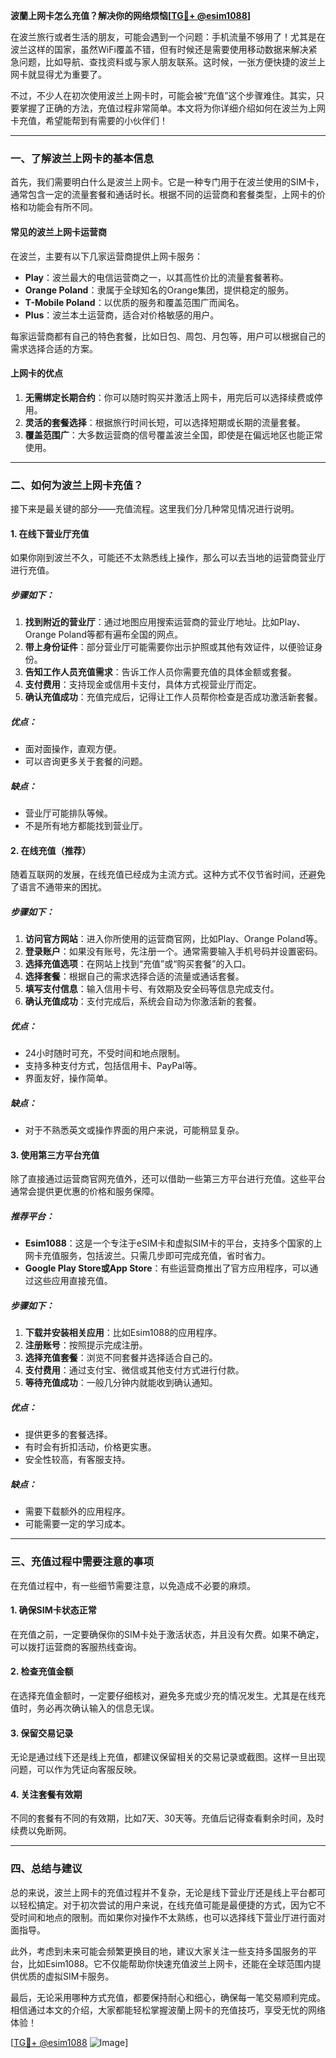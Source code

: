 **波蘭上网卡怎么充值？解决你的网络烦恼[[TG💪+ @esim1088](https://t.me/s/esim1088)]**

在波兰旅行或者生活的朋友，可能会遇到一个问题：手机流量不够用了！尤其是在波兰这样的国家，虽然WiFi覆盖不错，但有时候还是需要使用移动数据来解决紧急问题，比如导航、查找资料或与家人朋友联系。这时候，一张方便快捷的波兰上网卡就显得尤为重要了。

不过，不少人在初次使用波兰上网卡时，可能会被“充值”这个步骤难住。其实，只要掌握了正确的方法，充值过程非常简单。本文将为你详细介绍如何在波兰为上网卡充值，希望能帮到有需要的小伙伴们！

---

### **一、了解波兰上网卡的基本信息**

首先，我们需要明白什么是波兰上网卡。它是一种专门用于在波兰使用的SIM卡，通常包含一定的流量套餐和通话时长。根据不同的运营商和套餐类型，上网卡的价格和功能会有所不同。

#### **常见的波兰上网卡运营商**
在波兰，主要有以下几家运营商提供上网卡服务：
- **Play**：波兰最大的电信运营商之一，以其高性价比的流量套餐著称。
- **Orange Poland**：隶属于全球知名的Orange集团，提供稳定的服务。
- **T-Mobile Poland**：以优质的服务和覆盖范围广而闻名。
- **Plus**：波兰本土运营商，适合对价格敏感的用户。

每家运营商都有自己的特色套餐，比如日包、周包、月包等，用户可以根据自己的需求选择合适的方案。

#### **上网卡的优点**
1. **无需绑定长期合约**：你可以随时购买并激活上网卡，用完后可以选择续费或停用。
2. **灵活的套餐选择**：根据旅行时间长短，可以选择短期或长期的流量套餐。
3. **覆盖范围广**：大多数运营商的信号覆盖波兰全国，即使是在偏远地区也能正常使用。

---

### **二、如何为波兰上网卡充值？**

接下来是最关键的部分——充值流程。这里我们分几种常见情况进行说明。

#### **1. 在线下营业厅充值**
如果你刚到波兰不久，可能还不太熟悉线上操作，那么可以去当地的运营商营业厅进行充值。

##### **步骤如下：**
1. **找到附近的营业厅**：通过地图应用搜索运营商的营业厅地址。比如Play、Orange Poland等都有遍布全国的网点。
2. **带上身份证件**：部分营业厅可能需要你出示护照或其他有效证件，以便验证身份。
3. **告知工作人员充值需求**：告诉工作人员你需要充值的具体金额或套餐。
4. **支付费用**：支持现金或信用卡支付，具体方式视营业厅而定。
5. **确认充值成功**：充值完成后，记得让工作人员帮你检查是否成功激活新套餐。

##### **优点**：
- 面对面操作，直观方便。
- 可以咨询更多关于套餐的问题。

##### **缺点**：
- 营业厅可能排队等候。
- 不是所有地方都能找到营业厅。

#### **2. 在线充值（推荐）**
随着互联网的发展，在线充值已经成为主流方式。这种方式不仅节省时间，还避免了语言不通带来的困扰。

##### **步骤如下：**
1. **访问官方网站**：进入你所使用的运营商官网，比如Play、Orange Poland等。
2. **登录账户**：如果没有账号，先注册一个。通常需要输入手机号码并设置密码。
3. **选择充值选项**：在网站上找到“充值”或“购买套餐”的入口。
4. **选择套餐**：根据自己的需求选择合适的流量或通话套餐。
5. **填写支付信息**：输入信用卡号、有效期及安全码等信息完成支付。
6. **确认充值成功**：支付完成后，系统会自动为你激活新的套餐。

##### **优点**：
- 24小时随时可充，不受时间和地点限制。
- 支持多种支付方式，包括信用卡、PayPal等。
- 界面友好，操作简单。

##### **缺点**：
- 对于不熟悉英文或操作界面的用户来说，可能稍显复杂。

#### **3. 使用第三方平台充值**
除了直接通过运营商官网充值外，还可以借助一些第三方平台进行充值。这些平台通常会提供更优惠的价格和服务保障。

##### **推荐平台**：
- **Esim1088**：这是一个专注于eSIM卡和虚拟SIM卡的平台，支持多个国家的上网卡充值服务，包括波兰。只需几步即可完成充值，省时省力。
- **Google Play Store或App Store**：有些运营商推出了官方应用程序，可以通过这些应用直接充值。

##### **步骤如下**：
1. **下载并安装相关应用**：比如Esim1088的应用程序。
2. **注册账号**：按照提示完成注册。
3. **选择充值套餐**：浏览不同套餐并选择适合自己的。
4. **支付费用**：通过支付宝、微信或其他支付方式进行付款。
5. **等待充值成功**：一般几分钟内就能收到确认通知。

##### **优点**：
- 提供更多的套餐选择。
- 有时会有折扣活动，价格更实惠。
- 安全性较高，有客服支持。

##### **缺点**：
- 需要下载额外的应用程序。
- 可能需要一定的学习成本。

---

### **三、充值过程中需要注意的事项**

在充值过程中，有一些细节需要注意，以免造成不必要的麻烦。

#### **1. 确保SIM卡状态正常**
在充值之前，一定要确保你的SIM卡处于激活状态，并且没有欠费。如果不确定，可以拨打运营商的客服热线查询。

#### **2. 检查充值金额**
在选择充值金额时，一定要仔细核对，避免多充或少充的情况发生。尤其是在线充值时，务必再次确认输入的信息无误。

#### **3. 保留交易记录**
无论是通过线下还是线上充值，都建议保留相关的交易记录或截图。这样一旦出现问题，可以作为凭证向客服反映。

#### **4. 关注套餐有效期**
不同的套餐有不同的有效期，比如7天、30天等。充值后记得查看剩余时间，及时续费以免断网。

---

### **四、总结与建议**

总的来说，波兰上网卡的充值过程并不复杂，无论是线下营业厅还是线上平台都可以轻松搞定。对于初次尝试的用户来说，在线充值可能是最便捷的方式，因为它不受时间和地点的限制。而如果你对操作不太熟练，也可以选择线下营业厅进行面对面指导。

此外，考虑到未来可能会频繁更换目的地，建议大家关注一些支持多国服务的平台，比如Esim1088。它不仅能帮助你快速充值波兰上网卡，还能在全球范围内提供优质的虚拟SIM卡服务。

最后，无论采用哪种方式充值，都要保持耐心和细心，确保每一笔交易顺利完成。相信通过本文的介绍，大家都能轻松掌握波蘭上网卡的充值技巧，享受无忧的网络体验！

[[TG💪+ @esim1088](https://t.me/s/esim1088) ![Image](https://i.postimg.cc/4NQfJmqS/Snipaste-2025-05-13-00-14-12.png)]